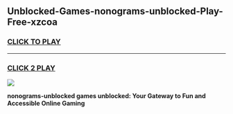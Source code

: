 
## Unblocked-Games-nonograms-unblocked-Play-Free-xzcoa
<h3>
<a href="https://premium76.site?title=nonograms-unblocked&ref=21A">CLICK TO PLAY</a></h3>
<hr>

<h3>
<a href="https://premium76.site?title=nonograms-unblocked&ref=21A">CLICK 2 PLAY</a>
  
</h3>

<a href="https://premium76.site?title=nonograms-unblocked&ref=21A"><img src="https://clearcache.store/games.png"></a>


**nonograms-unblocked games unblocked: Your Gateway to Fun and Accessible Online Gaming**
